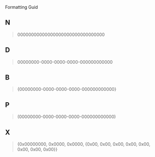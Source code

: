 Formatting Guid

## N
>00000000000000000000000000000000

## D
>00000000-0000-0000-0000-000000000000

## B
>{00000000-0000-0000-0000-000000000000}

## P
>(00000000-0000-0000-0000-000000000000)

## X
>{0x00000000, 0x0000, 0x0000, {0x00, 0x00, 0x00, 0x00, 0x00, 0x00, 0x00, 0x00}}
